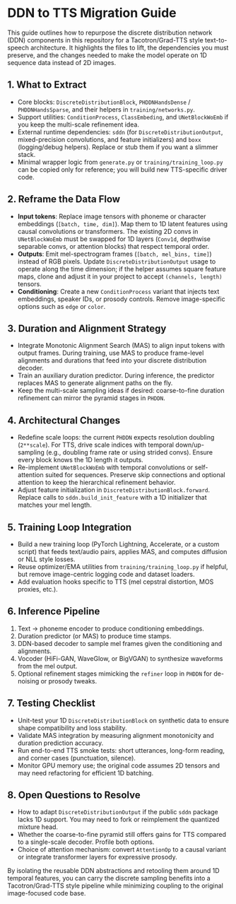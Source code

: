 # DDN to TTS Migration Guide

This guide outlines how to repurpose the discrete distribution network (DDN) components in this repository for a Tacotron/Grad-TTS style text-to-speech architecture. It highlights the files to lift, the dependencies you must preserve, and the changes needed to make the model operate on 1D sequence data instead of 2D images.

## 1. What to Extract
- Core blocks: `DiscreteDistributionBlock`, `PHDDNHandsDense` / `PHDDNHandsSparse`, and their helpers in `training/networks.py`.
- Support utilities: `ConditionProcess`, `ClassEmbeding`, and `UNetBlockWoEmb` if you keep the multi-scale refinement idea.
- External runtime dependencies: `sddn` (for `DiscreteDistributionOutput`, mixed-precision convolutions, and feature initializers) and `boxx` (logging/debug helpers). Replace or stub them if you want a slimmer stack.
- Minimal wrapper logic from `generate.py` or `training/training_loop.py` can be copied only for reference; you will build new TTS-specific driver code.

## 2. Reframe the Data Flow
- **Input tokens**: Replace image tensors with phoneme or character embeddings (`[batch, time, dim]`). Map them to 1D latent features using causal convolutions or transformers. The existing 2D convs in `UNetBlockWoEmb` must be swapped for 1D layers (`Conv1d`, depthwise separable convs, or attention blocks) that respect temporal order.
- **Outputs**: Emit mel-spectrogram frames (`[batch, mel_bins, time]`) instead of RGB pixels. Update `DiscreteDistributionOutput` usage to operate along the time dimension; if the helper assumes square feature maps, clone and adjust it in your project to accept `(channels, length)` tensors.
- **Conditioning**: Create a new `ConditionProcess` variant that injects text embeddings, speaker IDs, or prosody controls. Remove image-specific options such as `edge` or `color`.

## 3. Duration and Alignment Strategy
- Integrate Monotonic Alignment Search (MAS) to align input tokens with output frames. During training, use MAS to produce frame-level alignments and durations that feed into your discrete distribution decoder.
- Train an auxiliary duration predictor. During inference, the predictor replaces MAS to generate alignment paths on the fly.
- Keep the multi-scale sampling ideas if desired: coarse-to-fine duration refinement can mirror the pyramid stages in `PHDDN`.

## 4. Architectural Changes
- Redefine scale loops: the current `PHDDN` expects resolution doubling (`2**scale`). For TTS, drive scale indices with temporal down/up-sampling (e.g., doubling frame rate or using strided convs). Ensure every block knows the 1D length it outputs.
- Re-implement `UNetBlockWoEmb` with temporal convolutions or self-attention suited for sequences. Preserve skip connections and optional attention to keep the hierarchical refinement behavior.
- Adjust feature initialization in `DiscreteDistributionBlock.forward`. Replace calls to `sddn.build_init_feature` with a 1D initializer that matches your mel length.

## 5. Training Loop Integration
- Build a new training loop (PyTorch Lightning, Accelerate, or a custom script) that feeds text/audio pairs, applies MAS, and computes diffusion or NLL style losses.
- Reuse optimizer/EMA utilities from `training/training_loop.py` if helpful, but remove image-centric logging code and dataset loaders.
- Add evaluation hooks specific to TTS (mel cepstral distortion, MOS proxies, etc.).

## 6. Inference Pipeline
1. Text → phoneme encoder to produce conditioning embeddings.
2. Duration predictor (or MAS) to produce time stamps.
3. DDN-based decoder to sample mel frames given the conditioning and alignments.
4. Vocoder (HiFi-GAN, WaveGlow, or BigVGAN) to synthesize waveforms from the mel output.
5. Optional refinement stages mimicking the `refiner` loop in `PHDDN` for de-noising or prosody tweaks.

## 7. Testing Checklist
- Unit-test your 1D `DiscreteDistributionBlock` on synthetic data to ensure shape compatibility and loss stability.
- Validate MAS integration by measuring alignment monotonicity and duration prediction accuracy.
- Run end-to-end TTS smoke tests: short utterances, long-form reading, and corner cases (punctuation, silence).
- Monitor GPU memory use; the original code assumes 2D tensors and may need refactoring for efficient 1D batching.

## 8. Open Questions to Resolve
- How to adapt `DiscreteDistributionOutput` if the public `sddn` package lacks 1D support. You may need to fork or reimplement the quantized mixture head.
- Whether the coarse-to-fine pyramid still offers gains for TTS compared to a single-scale decoder. Profile both options.
- Choice of attention mechanism: convert `AttentionOp` to a causal variant or integrate transformer layers for expressive prosody.

By isolating the reusable DDN abstractions and retooling them around 1D temporal features, you can carry the discrete sampling benefits into a Tacotron/Grad-TTS style pipeline while minimizing coupling to the original image-focused code base.
